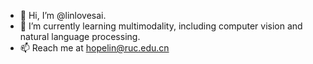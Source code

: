 - 👋 Hi, I’m @linlovesai.
- 🌱 I’m currently learning multimodality, including computer vision and natural language processing.
- 📫 Reach me at hopelin@ruc.edu.cn

<!---
linlovesai/linlovesai is a ✨ special ✨ repository because its `README.md` (this file) appears on your GitHub profile.
You can click the Preview link to take a look at your changes.
--->

